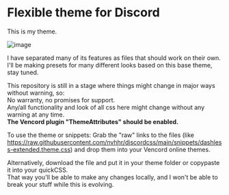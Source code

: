# Flexible theme for Discord

This is my theme.

![image](https://github.com/nvhhr/discordcss/assets/34724502/298bf4de-6483-4a03-a25d-6fd399c61b82)


I have separated many of its features as files that should work on their own.  
I'll be making presets for many different looks based on this base theme, stay tuned.

This repository is still in a stage where things might change in major ways without warning, so:  
No warranty, no promises for support.  
Any/all functionality and look of all css here might change without any warning at any time.  
**The Vencord plugin "ThemeAttributes" should be enabled.**  

To use the theme or snippets:
Grab the "raw" links to the files (like https://raw.githubusercontent.com/nvhhr/discordcss/main/snippets/dashless-extended.theme.css) and drop them into your Vencord online themes.

Alternatively, download the file and put it in your theme folder or copypaste it into your quickCSS.  
That way you'll be able to make any changes locally, and I won't be able to break your stuff while this is evolving.
